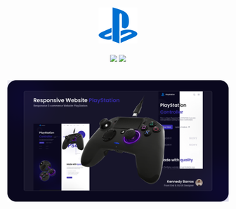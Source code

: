 <h1 align="center">
    <img src="./assets/svg/logo.svg">
</h1>

<div align="center">
    <img src="https://img.shields.io/github/repo-size/kennedybarros/repsonsive-website-playstation?color=362BA9" />
    <img src="https://img.shields.io/github/license/kennedybarros/repsonsive-website-playstation?color=362BA9"/>
</div>

<h1 align="center">
    <img src="./banner.png">
</h1>
